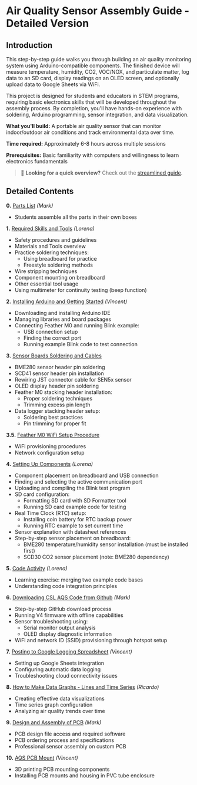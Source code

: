 # Air Quality Sensor Assembly Guide - Detailed Version

## Introduction

This step-by-step guide walks you through building an air quality monitoring system using Arduino-compatible components. The finished device will measure temperature, humidity, CO2, VOC/NOX, and particulate matter, log data to an SD card, display readings on an OLED screen, and optionally upload data to Google Sheets via WiFi.

This project is designed for students and educators in STEM programs, requiring basic electronics skills that will be developed throughout the assembly process. By completion, you'll have hands-on experience with soldering, Arduino programming, sensor integration, and data visualization.

**What you'll build:** A portable air quality sensor that can monitor indoor/outdoor air conditions and track environmental data over time.

**Time required:** Approximately 6-8 hours across multiple sessions

**Prerequisites:** Basic familiarity with computers and willingness to learn electronics fundamentals

> 🚀 **Looking for a quick overview?** Check out the [streamlined guide](Readme.md).

## Detailed Contents

**0.** [Parts List](https://docs.google.com/document/d/1eruTOVNQ70D9B6PCWNkDp4wKfiiPEReuvoAi7Rmay4g/edit?usp=drive_link) *(Mark)*
- Students assemble all the parts in their own boxes

**1.** [Required Skills and Tools](https://docs.google.com/document/d/1mvQsTc32bjuC7l7ijtVF-_ARMnHwnhWfpPXzsSneSdQ/edit?usp=drive_link) *(Lorena)*
- Safety procedures and guidelines
- Materials and Tools overview
- Practice soldering techniques:
  - Using breadboard for practice
  - Freestyle soldering methods
- Wire stripping techniques
- Component mounting on breadboard
- Other essential tool usage
- Using multimeter for continuity testing (beep function)

**2.** [Installing Arduino and Getting Started](https://docs.google.com/document/d/1yBIu31yoNl-S-uk0izQ7rGxLrPd03uEbaEyvdvf0bEY/edit?usp=drive_link) *(Vincent)*
- Downloading and installing Arduino IDE
- Managing libraries and board packages
- Connecting Feather M0 and running Blink example:
  - USB connection setup
  - Finding the correct port
  - Running example Blink code to test connection

**3.** [Sensor Boards Soldering and Cables](https://docs.google.com/document/d/1qe-Vhb9ftH12_VpeKCsfD-ODc87dPtZxIyc3WNPK15M/edit?usp=drive_link)
- BME280 sensor header pin soldering
- SCD41 sensor header pin installation
- Rewiring JST connector cable for SEN5x sensor
- OLED display header pin soldering
- Feather M0 stacking header installation:
  - Proper soldering techniques
  - Trimming excess pin length
- Data logger stacking header setup:
  - Soldering best practices
  - Pin trimming for proper fit

**3.5.** [Feather M0 WiFi Setup Procedure](https://docs.google.com/document/d/1W8ZJhmlNl1G_N5n0yRctXMS5erIFklMhOZFekRmV0GQ/edit?usp=sharing)
- WiFi provisioning procedures
- Network configuration setup

**4.** [Setting Up Components](https://docs.google.com/document/d/1WFvF_7xLqt54y61l6RR8TfNEejDlFR1TU_Uz_Xx3njM/edit?usp=drive_link) *(Lorena)*
- Component placement on breadboard and USB connection
- Finding and selecting the active communication port
- Uploading and compiling the Blink test program
- SD card configuration:
  - Formatting SD card with SD Formatter tool
  - Running SD card example code for testing
- Real Time Clock (RTC) setup:
  - Installing coin battery for RTC backup power
  - Running RTC example to set current time
- Sensor explanation with datasheet references
- Step-by-step sensor placement on breadboard:
  - BME280 temperature/humidity sensor installation (must be installed first)
  - SCD30 CO2 sensor placement (note: BME280 dependency)

**5.** [Code Activity](https://docs.google.com/document/d/18pwJ7u2U9X6tMacqrYKDeCemcAeE9zQeEivDSDVQ8Qs/edit?usp=drive_link) *(Lorena)*
- Learning exercise: merging two example code bases
- Understanding code integration principles

**6.** [Downloading CSL AQS Code from Github](https://docs.google.com/document/d/1TifAqv9jKfEEz7CfKPhilbDQkyi2U0I-H0AbGaviCVQ/edit?usp=drive_link) *(Mark)*
- Step-by-step GitHub download process
- Running V4 firmware with offline capabilities
- Sensor troubleshooting using:
  - Serial monitor output analysis
  - OLED display diagnostic information
- WiFi and network ID (SSID) provisioning through hotspot setup

**7.** [Posting to Google Logging Spreadsheet](https://docs.google.com/document/d/1lNlVMkligkhTjbFhVWIEB8BZCj9COPIhkLUQ6nwG8GI/edit?usp=drive_link) *(Vincent)*
- Setting up Google Sheets integration
- Configuring automatic data logging
- Troubleshooting cloud connectivity issues

**8.** [How to Make Data Graphs - Lines and Time Series](https://docs.google.com/document/d/1v4I3emiJqDPMkTu0Ljfq2Lmtf5U1SFGffgOTqIotLh8/edit?usp=drive_link) *(Ricardo)*
- Creating effective data visualizations
- Time series graph configuration
- Analyzing air quality trends over time

**9.** [Design and Assembly of PCB](https://docs.google.com/document/d/1sCKWZlnZ-L1BZDOygIV_YUr5N8475Aq2Q2YT3bVnMBQ/edit?usp=drive_link) *(Mark)*
- PCB design file access and required software
- PCB ordering process and specifications
- Professional sensor assembly on custom PCB

**10.** [AQS PCB Mount](https://docs.google.com/document/d/1UT8rh22DokDd82nWzjSlzTCdgBBu4pW-yA3CvoBYW14/edit?usp=drive_link) *(Vincent)*
- 3D printing PCB mounting components
- Installing PCB mounts and housing in PVC tube enclosure

<!-- Internal Notes:
-make doc headers smaller
-gray pages on docs
-make 3d printed or wood chunk for trimming
-JST cables for pcb sen5 is different sequential order than breadboard connector
-add screw and jst cable to parts list
-new fritzing with jst ordering
-update markdown on github readme page & links to docs
-kendra compile docs as is 

Readme Extras:
-Cable making
-->
